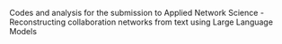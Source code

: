 Codes and analysis for the submission to Applied Network Science - Reconstructing collaboration networks from text using Large Language Models
